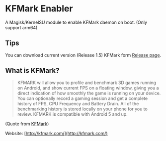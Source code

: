 # KFMark Enabler

A Magisk/KernelSU module to enable KFMark daemon on boot. (Only support arm64)

## Tips

You can download current version (Release 1.5) KFMark form [Release page](https://github.com/Septillion/KFMARK/releases).

## What is KFMark?

> KFMARK will allow you to profile and benchmark 3D games running on Android, and show current FPS on a floating window, giving you a direct indication of how smoothly the game is running on your device.
> You can optionally record a gaming session and get a complete history of FPS, CPU Frequency and Battery Drain.
> All of the benchmarking history is stored locally on your phone for you to review.
> KFMARK is compatible with Android 5 and up.

(Quote from [KFMark](https://github.com/Septillion/KFMARK))

Website: [http://kfmark.com/](http://kfmark.com/)
